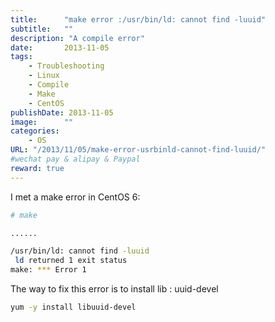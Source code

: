 ```yaml
---
title:      "make error :/usr/bin/ld: cannot find -luuid"
subtitle:   ""
description: "A compile error"
date:       2013-11-05
tags:
    - Troubleshooting
    - Linux
    - Compile
    - Make
    - CentOS
publishDate: 2013-11-05
image:      ""
categories:
    - OS
URL: "/2013/11/05/make-error-usrbinld-cannot-find-luuid/"
#wechat pay & alipay & Paypal
reward: true
---
```

I met a make error in CentOS 6:

~~~bash
# make

......

/usr/bin/ld: cannot find -luuid
 ld returned 1 exit status
make: *** Error 1
~~~

The way to fix this error is to install lib : uuid-devel

~~~bash
yum -y install libuuid-devel
~~~
